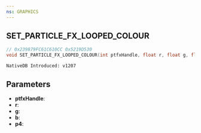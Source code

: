 ```yaml
---
ns: GRAPHICS
---
```

## SET_PARTICLE_FX_LOOPED_COLOUR

```c
// 0x239879FC61C610CC 0x5219D530
void SET_PARTICLE_FX_LOOPED_COLOUR(int ptfxHandle, float r, float g, float b, BOOL p4);
```

```
NativeDB Introduced: v1207
```

## Parameters
* **ptfxHandle**:
* **r**:
* **g**:
* **b**:
* **p4**:
